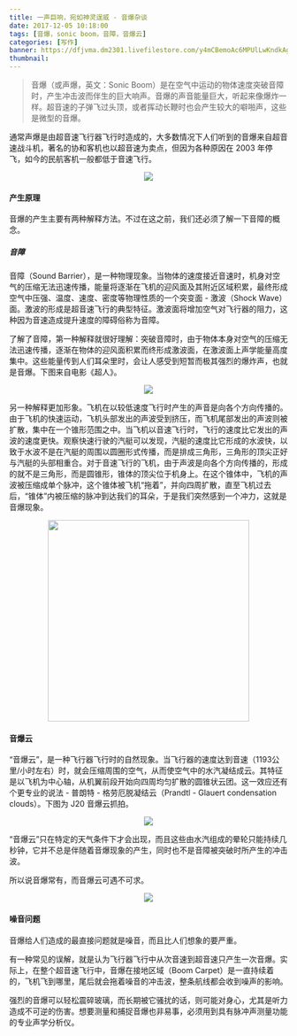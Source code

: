```yaml
---
title: 一声巨响，宛如神灵逞威 - 音爆杂谈
date: 2017-12-05 10:18:00
tags: [音爆，sonic boom，音障，音爆云]
categories: [写作]
banner: https://dfjvma.dm2301.livefilestore.com/y4mCBemoAc6MPUlLwKndkAgi5IABFHlJiejxJoCH7_cz444J2XEi0Z1ctaND6yZMMnF-8WLLgXA_c0osc2t6uBJQTo2fO5lx_N8ih5aHoDZCYitlnLT-c1G4G4_84isGrjgvWa58aibk3k0RBT66vh3of05qJlUXA5iUGBLBQUeOlEoob4pvsqr5c1Z5mHBNms4OXU58eERajHsmewYqu0McA?width=1280&height=582&cropmode=none
thumbnail:
---
```

> 音爆（或声爆，英文：Sonic Boom）是在空气中运动的物体速度突破音障时，产生冲击波而伴生的巨大响声。音爆的声音能量巨大，听起来像爆炸一样。超音速的子弹飞过头顶，或者挥动长鞭时也会产生较大的噼啪声，这些是微型的音爆。

通常声爆是由超音速飞行器飞行时造成的，大多数情况下人们听到的音爆来自超音速战斗机，著名的协和客机也以超音速为卖点，但因为各种原因在 2003 年停飞，如今的民航客机一般都低于音速飞行。<!--more-->

<div align=center>
<img src="https://ws1.sinaimg.cn/large/c33f0cc1gy1fm5nqo4n6ej20zk0nijuw.jpg">
</div>

#### 产生原理
音爆的产生主要有两种解释方法。不过在这之前，我们还必须了解一下音障的概念。

##### 音障
音障（Sound Barrier），是一种物理现象。当物体的速度接近音速时，机身对空气的压缩无法迅速传播，能量将逐渐在飞机的迎风面及其附近区域积累，最终形成空气中压强、温度、速度、密度等物理性质的一个突变面 - 激波（Shock Wave）面。激波的形成是超音速飞行的典型特征。激波面将增加空气对飞行器的阻力，这种因为音速造成提升速度的障碍俗称为音障。

了解了音障，第一种解释就很好理解：突破音障时，由于物体本身对空气的压缩无法迅速传播，逐渐在物体的迎风面积累而终形成激波面，在激波面上声学能量高度集中。这些能量传到人们耳朵里时，会让人感受到短暂而极其强烈的爆炸声，也就是音爆。下图来自电影《超人》。

<div align=center>
<img src="https://ws1.sinaimg.cn/large/c33f0cc1gy1fm5npp66rtj20zk0k0mxg.jpg">
</div>

另一种解释更加形象。飞机在以较低速度飞行时产生的声音是向各个方向传播的。由于飞机的快速运动，飞机头部发出的声波受到挤压，而飞机尾部发出的声波则被扩散，集中在一个锥形范围之中。当飞机以音速飞行时，飞行的速度比它发出的声波的速度更快。观察快速行驶的汽艇可以发现，汽艇的速度比它形成的水波快，以致于水波不是在汽艇的周围以圆圈形式传播，而是排成三角形，三角形的顶尖正好与汽艇的头部相重合。对于音速飞行的飞机，由于声波是向各个方向传播的，形成的就不是三角形，而是圆锥形，锥体的顶尖位于机身上。在这个锥体中，飞机的声波被压缩成单个脉冲，这个锥体被飞机“拖着”，并向四周扩散，直至飞机过去后，“锥体”内被压缩的脉冲到达我们的耳朵，于是我们突然感到一个冲力，这就是音爆现象。
<div align=center>
<img style="width: 364px !important; height: auto !important; visibility: visible !important;" src="https://ws1.sinaimg.cn/large/c33f0cc1gy1fm5njpcd0lj20xc0l2q45.jpg">
</div>


#### 音爆云
“音爆云”，是一种飞行器飞行时的自然现象。当飞行器的速度达到音速（1193公里/小时左右）时，就会压缩周围的空气，从而使空气中的水汽凝结成云。其特征是以飞机为中心轴，从机翼前段开始向四周均匀扩散的圆锥状云团。这一效应还有个更专业的说法 - 普朗特 - 格劳厄脱凝结云（Prandtl - Glauert condensation clouds）。下图为 J20 音爆云抓拍。

<div align=center>
<img src="https://ws1.sinaimg.cn/large/c33f0cc1gy1fm5nq5b5lsj20ds07st8o.jpg">
</div>

“音爆云”只在特定的天气条件下才会出现，而且这些由水汽组成的晕轮只能持续几秒钟，它并不总是伴随着音爆现象的产生，同时也不是音障被突破时所产生的冲击波。

所以说音爆常有，而音爆云可遇不可求。

<div align=center>
<img src="https://ws1.sinaimg.cn/large/c33f0cc1gy1fm5nqe2hkkg205b03yajl.gif">
</div>

#### 噪音问题
音爆给人们造成的最直接问题就是噪音，而且比人们想象的要严重。

有一种常见的误解，就是认为飞行器飞行中从次音速到超音速只产生一次音爆。实际上，在整个超音速飞行中，音爆在接地区域（Boom Carpet）是一直持续着的，飞机飞到哪里，尾后就会拖着噪音的冲击波，整条航线都会收到噪声的影响。

强烈的音爆可以轻松震碎玻璃，而长期被它骚扰的话，则可能对身心，尤其是听力造成不可逆的伤害。想要测量和捕捉音爆也非易事，必须用到具有脉冲声测量功能的专业声学分析仪。

